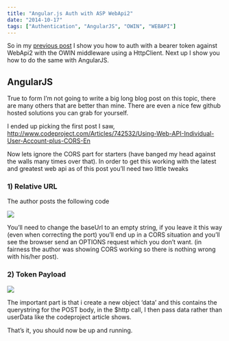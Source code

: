 ```yaml
---
title: "Angular.js Auth with ASP WebApi2"
date: "2014-10-17"
tags: ["Authentication", "AngularJS", "OWIN", "WEBAPI"]
---
```


So in my [previous post](https://briankeating.net/post/WebAPI-OWIN-and-HppClient-Authorize) I show you how to auth with a bearer token against WebApi2 with the OWIN middleware using a HttpClient. Next up I show you how to do the same with AngularJS.

## AngularJS

True to form I’m not going to write a big long blog post on this topic, there are many others that are better than mine. There are even a nice few github hosted solutions you can grab for yourself.

I ended up picking the first post I saw, <http://www.codeproject.com/Articles/742532/Using-Web-API-Individual-User-Account-plus-CORS-En>

Now lets ignore the CORS part for starters (have banged my head against the walls many times over that). In order to get this working with the latest and greatest web api as of this post you’ll need two little tweaks

### 1) Relative URL

The author posts the following code

![](/images//images/image_thumb_353.png)

You’ll need to change the baseUrl to an empty string, if you leave it this way (even when correcting the port) you’ll end up in a CORS situation and you’ll see the browser send an OPTIONS request which you don’t want. (in fairness the author was showing CORS working so there is nothing wrong with his/her post).

### 2) Token Payload

![](/images//images/image_thumb_354.png)

The important part is that i create a new object ‘data’ and this contains the querystring for the POST body, in the $http call, I then pass data rather than userData like the codeproject article shows.

That’s it, you should now be up and running.
